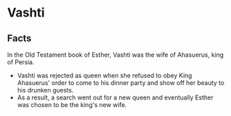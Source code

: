 # Vashti

## Facts

In the Old Testament book of Esther, Vashti was the wife of Ahasuerus, king of Persia.

* Vashti was rejected as queen when she refused to obey King Ahasuerus' order to come to his dinner party and show off her beauty to his drunken guests.
* As a result, a search went out for a new queen and eventually Esther was chosen to be the king's new wife.